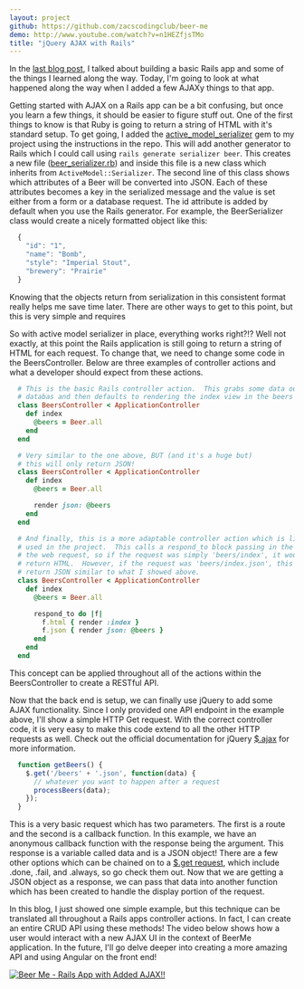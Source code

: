 ```yaml
---
layout: project
github: https://github.com/zacscodingclub/beer-me
demo: http://www.youtube.com/watch?v=n1HEZfjsTMo
title: "jQuery AJAX with Rails"
---
```


In the [last blog post](http://zacscodingclub.github.io/display-errors-rails-activerecord-errors/), I talked about building a basic Rails app and some of the things I learned along the way.  Today, I'm going to look at what happened along the way when I added a few AJAXy things to that app.

Getting started with AJAX on a Rails app can be a bit confusing, but once you learn a few things, it should be easier to figure stuff out.  One of the first things to know is that Ruby is going to return a string of HTML with it's standard setup.  To get going, I added the [active_model_serializer](https://github.com/rails-api/active_model_serializers) gem to my project using the instructions in the repo.  This will add another generator to Rails which I could call using `rails generate serializer beer`.  This creates a new file ([beer_serializer.rb](https://github.com/zacscodingclub/beer-me/blob/34d4ebc71d2d485ec276e8e30e3bc8da916e3a8b/app/serializers/beer_serializer.rb)) and inside this file is a new class which inherits from `ActiveModel::Serializer`.  The second line of this class shows which attributes of a Beer will be converted into JSON.  Each of these attributes becomes a key in the serialized message and the value is set either from a form or a database request. The id attribute is added by default when you use the Rails generator. For example, the BeerSerializer class would create a nicely formatted object like this:

```javascript
  {
    "id": "1",
    "name": "Bomb",
    "style": "Imperial Stout",
    "brewery": "Prairie"
  }
```
Knowing that the objects return from serialization in this consistent format really helps me save time later.  There are other ways to get to this point, but this is very simple and requires

So with active model serializer in place, everything works right?!?  Well not exactly, at this point the Rails application is still going to return a string of HTML for each request.  To change that, we need to change some code in the BeersController.  Below are three examples of controller actions and what a developer should expect from these actions.

```ruby
  # This is the basic Rails controller action.  This grabs some data out of the
  # databas and then defaults to rendering the index view in the beers folder.
  class BeersController < ApplicationController
    def index
      @beers = Beer.all
    end
  end

  # Very similar to the one above, BUT (and it's a huge but)
  # this will only return JSON!
  class BeersController < ApplicationController
    def index
      @beers = Beer.all

      render json: @beers
    end
  end

  # And finally, this is a more adaptable controller action which is like what I
  # used in the project.  This calls a respond_to block passing in the format of
  # the web request, so if the request was simply 'beers/index', it would
  # return HTML.  However, if the request was 'beers/index.json', this will
  # return JSON similar to what I showed above.
  class BeersController < ApplicationController
    def index
      @beers = Beer.all

      respond_to do |f|
        f.html { render :index }
        f.json { render json: @beers }
      end
    end
  end
```
This concept can be applied throughout all of the actions within the BeersController to create a RESTful API.  

Now that the back end is setup, we can finally use jQuery to add some AJAX functionality.  Since I only provided one API endpoint in the example above, I'll show a simple HTTP Get request.  With the correct controller code, it is very easy to make this code extend to all the other HTTP requests as well.  Check out the official documentation for jQuery [$.ajax](http://api.jquery.com/jquery.ajax/) for more information.

```javascript
  function getBeers() {
    $.get('/beers' + '.json', function(data) {
      // whatever you want to happen after a request
      processBeers(data);
    });
  }
```
This is a very basic request which has two parameters.  The first is a route and the second is a callback function. In this example, we have an anonymous callback function with the response being the argument.  This response is a variable called data and is a JSON object! There are a few other options which can be chained on to a [$.get request](https://api.jquery.com/jquery.get/), which include .done, .fail, and .always, so go check them out.  Now that we are getting a JSON object as a response, we can pass that data into another function which has been created to handle the display portion of the request.

In this blog, I just showed one simple example, but this technique can be translated all throughout a Rails apps controller actions.  In fact, I can create an entire CRUD API using these methods! The video below shows how a user would interact with a new AJAX UI in the context of BeerMe application. In the future, I'll go delve deeper into creating a more amazing API and using Angular on the front end!  


[![Beer Me - Rails App with Added AJAX!! ](http://img.youtube.com/vi/n1HEZfjsTMo/0.jpg)](http://www.youtube.com/watch?v=n1HEZfjsTMo)
